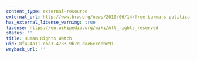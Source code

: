 ```yaml
---
content_type: external-resource
external_url: http://www.hrw.org/news/2010/06/14/free-burma-s-political-prisoners-art-and-photo-installation
has_external_license_warning: true
license: https://en.wikipedia.org/wiki/All_rights_reserved
status: ''
title: Human Rights Watch
uid: 8f424a11-eba3-4783-9b7d-dae6eccebe91
wayback_url: ''
---
```

